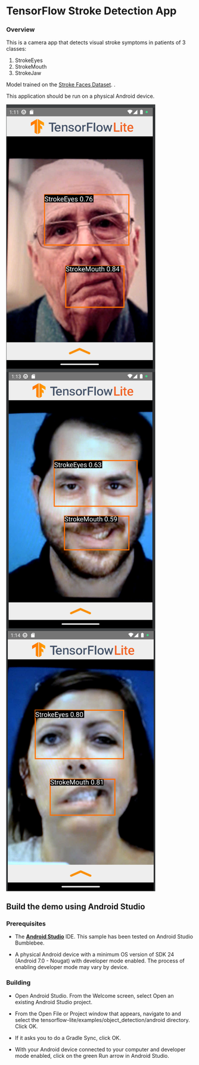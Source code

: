 # TensorFlow Stroke Detection App 

### Overview

This is a camera app that detects visual stroke symptoms in patients of 3 classes:
1. StrokeEyes
2. StrokeMouth
3. StrokeJaw

Model trained on the [Stroke Faces Dataset](https://kaggle.com/datasets/kaitavmehta/facial-droop-and-facial-paralysis-image). .


This application should be run on a physical Android device.





<img src="/screenshots/screenshot1.png" alt="drawing" align="center" width="400" />
<img src="/screenshots/screenshot2.png" alt="drawing" align="center" width="400"/>
<img src="/screenshots/screenshot3.png" alt="drawing" align="center" width="400"/>

## Build the demo using Android Studio

### Prerequisites

*   The **[Android Studio](https://developer.android.com/studio/index.html)**
    IDE. This sample has been tested on Android Studio Bumblebee.

*   A physical Android device with a minimum OS version of SDK 24 (Android 7.0 -
    Nougat) with developer mode enabled. The process of enabling developer mode
    may vary by device.

### Building

*   Open Android Studio. From the Welcome screen, select Open an existing
    Android Studio project.

*   From the Open File or Project window that appears, navigate to and select
    the tensorflow-lite/examples/object_detection/android directory. Click OK.

*   If it asks you to do a Gradle Sync, click OK.

*   With your Android device connected to your computer and developer mode
    enabled, click on the green Run arrow in Android Studio.
